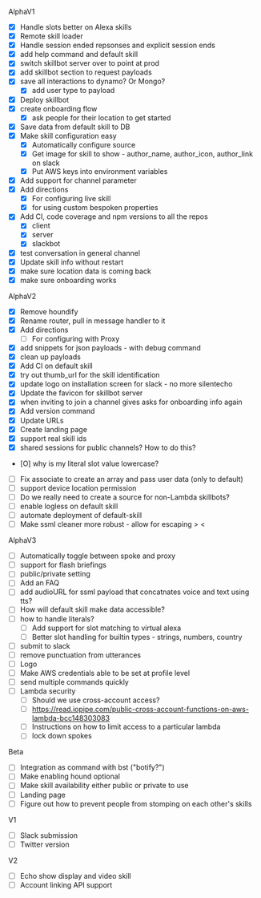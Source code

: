 AlphaV1
- [X] Handle slots better on Alexa skills
- [X] Remote skill loader
- [X] Handle session ended repsonses and explicit session ends
- [X] add help command and default skill
- [X] switch skillbot server over to point at prod
- [X] add skillbot section to request payloads
- [X] save all interactions to dynamo? Or Mongo?
    - [X] add user type to payload
- [X] Deploy skillbot
- [X] create onboarding flow
    - [X] ask people for their location to get started
- [X] Save data from default skill to DB
- [X] Make skill configuration easy
    - [X] Automatically configure source
    - [X] Get image for skill to show - author_name, author_icon, author_link on slack
    - [X] Put AWS keys into environment variables
- [X] Add support for channel parameter
- [X] Add directions
    - [X] For configuring live skill
    - [X] for using custom bespoken properties
- [X] Add CI, code coverage and npm versions to all the repos
    - [X] client
    - [X] server
    - [X] slackbot
- [X] test conversation in general channel
- [X] Update skill info without restart
- [X] make sure location data is coming back
- [X] make sure onboarding works

AlphaV2
- [X] Remove houndify
- [X] Rename router, pull in message handler to it
- [X] Add directions
    - [ ] For configuring with Proxy
- [X] add snippets for json payloads - with debug command
- [X] clean up payloads
- [X] Add CI on default skill
- [X] try out thumb_url for the skill identification
- [X] update logo on installation screen for slack - no more silentecho
- [X] Update the favicon for skillbot server
- [X] when inviting to join a channel gives asks for onboarding info again
- [X] Add version command
- [X] Update URLs
- [X] Create landing page
- [X] support real skill ids
- [X] shared sessions for public channels? How to do this?
- [O] why is my literal slot value lowercase?
- [ ] Fix associate to create an array and pass user data (only to default)
- [ ] support device location permission
- [ ] Do we really need to create a source for non-Lambda skillbots?
- [ ] enable logless on default skill
- [ ] automate deployment of default-skill
- [ ] Make ssml cleaner more robust - allow for escaping \> \<

AlphaV3
- [ ] Automatically toggle between spoke and proxy
- [ ] support for flash briefings
- [ ] public/private setting
- [ ] Add an FAQ
- [ ] add audioURL for ssml payload that concatnates voice and text using tts?
- [ ] How will default skill make data accessible?
- [ ] how to handle literals?
    - [ ] Add support for slot matching to virtual alexa
    - [ ] Better slot handling for builtin types - strings, numbers, country
- [ ] submit to slack
- [ ] remove punctuation from utterances
- [ ] Logo
- [ ] Make AWS credentials able to be set at profile level
- [ ] send multiple commands quickly
- [ ] Lambda security
    - [ ] Should we use cross-account access?
    - [ ] https://read.iopipe.com/public-cross-account-functions-on-aws-lambda-bcc148303083
    - [ ] Instructions on how to limit access to a particular lambda
    - [ ] lock down spokes

Beta
- [ ] Integration as command with bst ("botify?")
- [ ] Make enabling hound optional
- [ ] Make skill availability either public or private to use
- [ ] Landing page
- [ ] Figure out how to prevent people from stomping on each other's skills

V1
- [ ] Slack submission
- [ ] Twitter version

V2
- [ ] Echo show display and video skill
- [ ] Account linking API support
